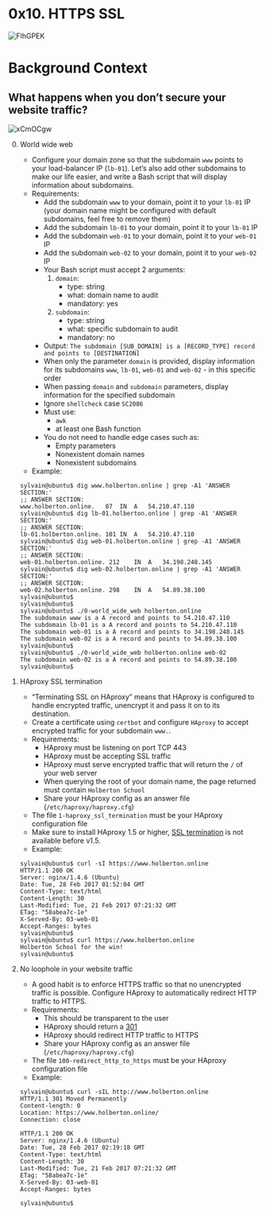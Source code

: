 # 0x10. HTTPS SSL

![FlhGPEK](https://github.com/Abucheri/alx-system_engineering-devops/assets/24778489/17e4a993-9b58-4329-9ea7-2c3095e239c8)


# Background Context
## What happens when you don’t secure your website traffic?

![xCmOCgw](https://github.com/Abucheri/alx-system_engineering-devops/assets/24778489/03463ee6-e4dd-43c8-b80d-03b3272f0c60)


0. World wide web
	- Configure your domain zone so that the subdomain `www` points to your load-balancer IP (`lb-01`). Let’s also add other subdomains to make our life easier, and write a Bash script that will display information about subdomains.
	- Requirements:
		- Add the subdomain `www` to your domain, point it to your `lb-01` IP (your domain name might be configured with default subdomains, feel free to remove them)
		- Add the subdomain `lb-01` to your domain, point it to your `lb-01` IP
		- Add the subdomain `web-01` to your domain, point it to your `web-01` IP
		- Add the subdomain `web-02` to your domain, point it to your `web-02` IP
		- Your Bash script must accept 2 arguments:
			1. `domain`:
				- type: string
				- what: domain name to audit
				- mandatory: yes
			2. `subdomain`:
				- type: string
				- what: specific subdomain to audit
				- mandatory: no
		- Output: `The subdomain [SUB_DOMAIN] is a [RECORD_TYPE] record and points to [DESTINATION]`
		- When only the parameter `domain` is provided, display information for its subdomains `www`, `lb-01`, `web-01` and `web-02` - in this specific order
		- When passing `domain` and `subdomain` parameters, display information for the specified subdomain
		- Ignore `shellcheck` case `SC2086`
		- Must use:
			- `awk`
			- at least one Bash function
		- You do not need to handle edge cases such as:
			- Empty parameters
			- Nonexistent domain names
			- Nonexistent subdomains
	- Example:
	```
	sylvain@ubuntu$ dig www.holberton.online | grep -A1 'ANSWER SECTION:'
	;; ANSWER SECTION:
	www.holberton.online.   87  IN  A   54.210.47.110
	sylvain@ubuntu$ dig lb-01.holberton.online | grep -A1 'ANSWER SECTION:'
	;; ANSWER SECTION:
	lb-01.holberton.online. 101 IN  A   54.210.47.110
	sylvain@ubuntu$ dig web-01.holberton.online | grep -A1 'ANSWER SECTION:'
	;; ANSWER SECTION:
	web-01.holberton.online. 212    IN  A   34.198.248.145
	sylvain@ubuntu$ dig web-02.holberton.online | grep -A1 'ANSWER SECTION:'
	;; ANSWER SECTION:
	web-02.holberton.online. 298    IN  A   54.89.38.100
	sylvain@ubuntu$
	sylvain@ubuntu$
	sylvain@ubuntu$ ./0-world_wide_web holberton.online
	The subdomain www is a A record and points to 54.210.47.110
	The subdomain lb-01 is a A record and points to 54.210.47.110
	The subdomain web-01 is a A record and points to 34.198.248.145
	The subdomain web-02 is a A record and points to 54.89.38.100
	sylvain@ubuntu$
	sylvain@ubuntu$ ./0-world_wide_web holberton.online web-02
	The subdomain web-02 is a A record and points to 54.89.38.100
	sylvain@ubuntu$
	```

1. HAproxy SSL termination
	- “Terminating SSL on HAproxy” means that HAproxy is configured to handle encrypted traffic, unencrypt it and pass it on to its destination.
	- Create a certificate using `certbot` and configure `HAproxy` to accept encrypted traffic for your subdomain `www.`.
	- Requirements:
		- HAproxy must be listening on port TCP 443
		- HAproxy must be accepting SSL traffic
		- HAproxy must serve encrypted traffic that will return the `/` of your web server
		- When querying the root of your domain name, the page returned must contain `Holberton School`
		- Share your HAproxy config as an answer file (`/etc/haproxy/haproxy.cfg`)
	- The file `1-haproxy_ssl_termination` must be your HAproxy configuration file
	- Make sure to install HAproxy 1.5 or higher, [SSL termination](https://en.wikipedia.org/wiki/TLS_termination_proxy) is not available before v1.5.
	- Example:
	```
	sylvain@ubuntu$ curl -sI https://www.holberton.online
	HTTP/1.1 200 OK
	Server: nginx/1.4.6 (Ubuntu)
	Date: Tue, 28 Feb 2017 01:52:04 GMT
	Content-Type: text/html
	Content-Length: 30
	Last-Modified: Tue, 21 Feb 2017 07:21:32 GMT
	ETag: "58abea7c-1e"
	X-Served-By: 03-web-01
	Accept-Ranges: bytes
	sylvain@ubuntu$
	sylvain@ubuntu$ curl https://www.holberton.online
	Holberton School for the win!
	sylvain@ubuntu$
	```

2. No loophole in your website traffic
	- A good habit is to enforce HTTPS traffic so that no unencrypted traffic is possible. Configure HAproxy to automatically redirect HTTP traffic to HTTPS.
	- Requirements:
		- This should be transparent to the user
		- HAproxy should return a [301](https://en.wikipedia.org/wiki/HTTP_301)
		- HAproxy should redirect HTTP traffic to HTTPS
		- Share your HAproxy config as an answer file (`/etc/haproxy/haproxy.cfg`)
	- The file `100-redirect_http_to_https` must be your HAproxy configuration file
	- Example:
	```
	sylvain@ubuntu$ curl -sIL http://www.holberton.online
	HTTP/1.1 301 Moved Permanently
	Content-length: 0
	Location: https://www.holberton.online/
	Connection: close

	HTTP/1.1 200 OK
	Server: nginx/1.4.6 (Ubuntu)
	Date: Tue, 28 Feb 2017 02:19:18 GMT
	Content-Type: text/html
	Content-Length: 30
	Last-Modified: Tue, 21 Feb 2017 07:21:32 GMT
	ETag: "58abea7c-1e"
	X-Served-By: 03-web-01
	Accept-Ranges: bytes

	sylvain@ubuntu$
	```
